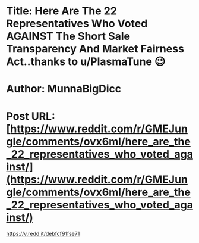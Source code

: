 # Title: Here Are The 22 Representatives Who Voted AGAINST The Short Sale Transparency And Market Fairness Act..thanks to u/PlasmaTune 😉
# Author: MunnaBigDicc
# Post URL: [https://www.reddit.com/r/GMEJungle/comments/ovx6ml/here_are_the_22_representatives_who_voted_against/](https://www.reddit.com/r/GMEJungle/comments/ovx6ml/here_are_the_22_representatives_who_voted_against/)


https://v.redd.it/debfcf91fse71